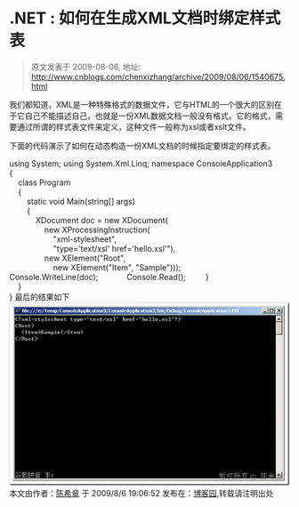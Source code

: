 # .NET : 如何在生成XML文档时绑定样式表 
> 原文发表于 2009-08-06, 地址: http://www.cnblogs.com/chenxizhang/archive/2009/08/06/1540675.html 


我们都知道，XML是一种特殊格式的数据文件，它与HTML的一个很大的区别在于它自己不能描述自己，也就是一份XML数据文档一般没有格式。它的格式，需要通过所谓的样式表文件来定义，这种文件一般称为xsl或者xslt文件。

 下面的代码演示了如何在动态构造一份XML文档的时候指定要绑定的样式表。

 using System; using System.Xml.Linq; namespace ConsoleApplication3  
{  
    class Program  
    {  
        static void Main(string[] args)  
        {  
            XDocument doc = new XDocument(  
                new XProcessingInstruction(  
                    "xml-stylesheet",  
                    "type='text/xsl' href='hello.xsl'"),  
                new XElement("Root",  
                    new XElement("Item", "Sample")));             Console.WriteLine(doc);             Console.Read();         }  
    }  
} 最后的结果如下 [![image](./images/1540675-image_thumb.png "image")](http://images.cnblogs.com/cnblogs_com/chenxizhang/WindowsLiveWriter/5a2f42c4a4b3.NETXML_F1B2/image_2.png) 本文由作者：[陈希章](http://www.xizhang.com) 于 2009/8/6 19:06:52 发布在：[博客园](http://www.cnblogs.com/chenxizhang/),转载请注明出处  
 















